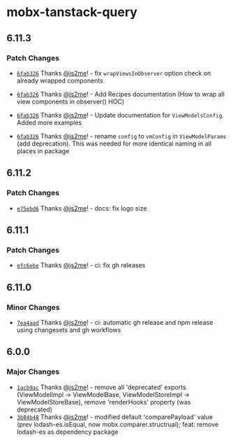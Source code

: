 # mobx-tanstack-query

## 6.11.3

### Patch Changes

- [`6fab326`](https://github.com/js2me/mobx-view-model/commit/6fab326bfa6266823d903780e9c87101ae829f36) Thanks [@js2me](https://github.com/js2me)! - fix `wrapViewsInObserver` option check on already wrapped components

- [`6fab326`](https://github.com/js2me/mobx-view-model/commit/6fab326bfa6266823d903780e9c87101ae829f36) Thanks [@js2me](https://github.com/js2me)! - Add Recipes documentation (How to wrap all view components in observer() HOC)

- [`6fab326`](https://github.com/js2me/mobx-view-model/commit/6fab326bfa6266823d903780e9c87101ae829f36) Thanks [@js2me](https://github.com/js2me)! - Update documentation for `ViewModelsConfig`. Added more examples

- [`6fab326`](https://github.com/js2me/mobx-view-model/commit/6fab326bfa6266823d903780e9c87101ae829f36) Thanks [@js2me](https://github.com/js2me)! - rename `config` to `vmConfig` in `ViewModelParams` (add deprecation). This was needed for more identical naming in all places in package

## 6.11.2

### Patch Changes

- [`e75ebd6`](https://github.com/js2me/mobx-view-model/commit/e75ebd6103c849ce3b7e10e2622396dd0ad1f41a) Thanks [@js2me](https://github.com/js2me)! - docs: fix logo size

## 6.11.1

### Patch Changes

- [`efc6ebe`](https://github.com/js2me/mobx-view-model/commit/efc6ebe6cdaef0107291ed5b4dbdc03410e22286) Thanks [@js2me](https://github.com/js2me)! - ci: fix gh releases

## 6.11.0

### Minor Changes

- [`7ea4aad`](https://github.com/js2me/mobx-view-model/commit/7ea4aad8b8380a4bcad53b666fa7a334cef338e7) Thanks [@js2me](https://github.com/js2me)! - ci: automatic gh release and npm release using changesets and gh workflows

## 6.0.0

### Major Changes

- [`1acb9ac`](https://github.com/js2me/mobx-view-model/commit/1acb9ac1526a3c2289e9b2a6282e24248027d2af) Thanks [@js2me](https://github.com/js2me)! - remove all 'deprecated' exports (ViewModelImpl -> ViewModelBase, ViewModelStoreImpl -> ViewModelStoreBase), remove 'renderHooks' property (was deprecated)
- [`3b84b48`](https://github.com/js2me/mobx-view-model/commit/3b84b4874def721593360360b8f7f733c018baa6) Thanks [@js2me](https://github.com/js2me)! - modified default 'comparePayload' value (prev lodash-es.isEqual, now mobx.comparer.structrual); feat: remove lodash-es as dependency package
